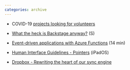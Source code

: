 ```yaml
---
categories: archive
---
```


- COVID-19 [projects looking for volunteers](https://helpwithcovid.com/ "https://helpwithcovid.com/")
- [What the heck is Backstage anyway?](https://labs.spotify.com/2020/03/17/what-the-heck-is-backstage-anyway/ "https://labs.spotify.com/2020/03/17/what-the-heck-is-backstage-anyway/") (S)

- [Event-driven applications with Azure Functions](https://m.youtube.com/watch?v=UFxQhszT450 "https://m.youtube.com/watch?v=UFxQhszT450") (14 min)

- [Human Interface Guidelines - Pointers](https://developer.apple.com/design/human-interface-guidelines/ios/user-interaction/pointers/ "https://developer.apple.com/design/human-interface-guidelines/ios/user-interaction/pointers/") (iPadOS)

- [Dropbox - Rewriting the heart of our sync engine](https://dropbox.tech/infrastructure/rewriting-the-heart-of-our-sync-engine "https://dropbox.tech/infrastructure/rewriting-the-heart-of-our-sync-engine")
